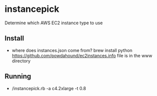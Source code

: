 # instancepick
Determine which AWS EC2 instance type to use

## Install
- where does instances.json come from?
  brew install python
https://github.com/powdahound/ec2instances.info
  file is in the www directory

## Running
- /instancepick.rb -a c4.2xlarge -t 0.8
